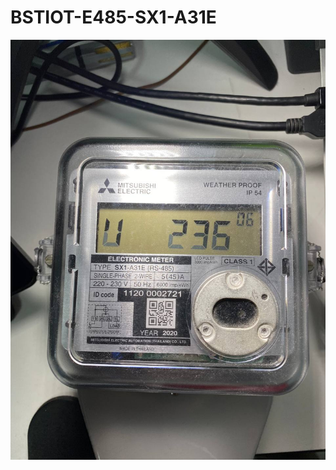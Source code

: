 # BSTIOT-E485-SX1-A31E

<img src="/photos/photo_2022-05-21_21-16-14.jpg" alt="01" style="zoom:100%;" />
